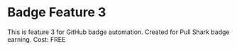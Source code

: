 # Badge Feature 3 
This is feature 3 for GitHub badge automation. 
Created for Pull Shark badge earning. 
Cost: FREE 
